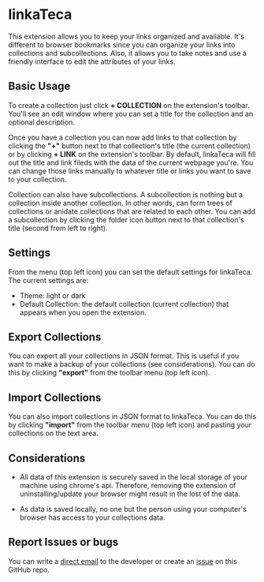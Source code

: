 # linkaTeca

This extension allows you to keep your links organized and available. It's different to browser bookmarks since you can organize your links into collections and subcollections.
Also, it allows you to take notes and use a friendly interface to edit the attributes of your links.

## Basic Usage

To create a collection just click **+ COLLECTION** on the extension's toolbar.
You'll see an edit window where you can set a title for the collection and an optional description.

Once you have a collection you can now add links to that collection by clicking the **"+"** button next to that collection's title (the current collection) or by clicking **+ LINK** on the extension's toolbar. By default, linkaTeca will fill out the title and link fileds with the data of the current webpage you're. You can change those links manually to whatever title or links you want to save to your collection.

Collection can also have subcollections. A subcollection is nothing but a collection inside another collection. In other words, can form trees of collections or anidate collections that are related to each other. You can add a subcollection by clicking the folder icon button next to that collection's title (second from left to right). 

## Settings

From the menu (top left icon) you can set the default settings for linkaTeca.
The current settings are:

- Theme: light or dark
- Default Collection: the default collection (current collection) that appears when you open the extension.

## Export Collections

You can export all your collections in JSON format. This is useful if you want to make a backup of your collections (see considerations). You can do this by clicking **"export"** from the toolbar menu (top left icon).

## Import Collections

You can also import collections in JSON format to linkaTeca. You can do this by clicking **"import"** from the toolbar menu (top left icon) and pasting your collections on the text area.

## Considerations

- All data of this extension is securely saved in the local storage of your machine using chrome's api. Therefore, removing the extension of uninstalling/update your browser might result in the lost of the data.

- As data is saved locally, no one but the person using your computer's browser has access to your collections data.

## Report Issues or bugs

You can write a [direct email](mailto:pablo.guelu@gmail.com) to the developer or  create an [issue](https://docs.github.com/en/issues/tracking-your-work-with-issues/creating-an-issue) on this GitHub repo.